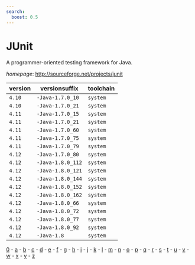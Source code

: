 ```yaml
---
search:
  boost: 0.5
---
```

# JUnit

A programmer-oriented testing framework for Java.

*homepage*: <http://sourceforge.net/projects/junit>

version | versionsuffix | toolchain
--------|---------------|----------
``4.10`` | ``-Java-1.7.0_10`` | ``system``
``4.10`` | ``-Java-1.7.0_21`` | ``system``
``4.11`` | ``-Java-1.7.0_15`` | ``system``
``4.11`` | ``-Java-1.7.0_21`` | ``system``
``4.11`` | ``-Java-1.7.0_60`` | ``system``
``4.11`` | ``-Java-1.7.0_75`` | ``system``
``4.11`` | ``-Java-1.7.0_79`` | ``system``
``4.12`` | ``-Java-1.7.0_80`` | ``system``
``4.12`` | ``-Java-1.8.0_112`` | ``system``
``4.12`` | ``-Java-1.8.0_121`` | ``system``
``4.12`` | ``-Java-1.8.0_144`` | ``system``
``4.12`` | ``-Java-1.8.0_152`` | ``system``
``4.12`` | ``-Java-1.8.0_162`` | ``system``
``4.12`` | ``-Java-1.8.0_66`` | ``system``
``4.12`` | ``-Java-1.8.0_72`` | ``system``
``4.12`` | ``-Java-1.8.0_77`` | ``system``
``4.12`` | ``-Java-1.8.0_92`` | ``system``
``4.12`` | ``-Java-1.8`` | ``system``

[0](../0/index.md) - [a](../a/index.md) - [b](../b/index.md) - [c](../c/index.md) - [d](../d/index.md) - [e](../e/index.md) - [f](../f/index.md) - [g](../g/index.md) - [h](../h/index.md) - [i](../i/index.md) - [j](../j/index.md) - [k](../k/index.md) - [l](../l/index.md) - [m](../m/index.md) - [n](../n/index.md) - [o](../o/index.md) - [p](../p/index.md) - [q](../q/index.md) - [r](../r/index.md) - [s](../s/index.md) - [t](../t/index.md) - [u](../u/index.md) - [v](../v/index.md) - [w](../w/index.md) - [x](../x/index.md) - [y](../y/index.md) - [z](../z/index.md)

